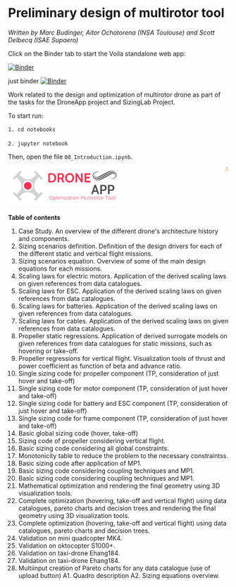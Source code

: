 # Preliminary design of multirotor tool
*Written by Marc Budinger, Aitor Ochotorena (INSA Toulouse) and Scott Delbecq (ISAE Supaero)*

Click on the Binder tab to start the Voila standalone web app:

[![Binder](https://mybinder.org/badge_logo.svg)](https://mybinder.org/v2/gh/aitorochotorena/multirotor-all/master?urlpath=voila)

just binder
[![Binder](https://mybinder.org/badge_logo.svg)](https://mybinder.org/v2/gh/aitorochotorena/multirotor-all/master)

Work related to the design and optimization of multirotor drone as part of the tasks for the DroneApp project and SizingLab Project.

To start run:
    
    1. cd notebooks
    
    2. jupyter notebook

Then, open the file `00_Introduction.ipynb`.

![DroneApp](DroneApp_logo.png)
<img src="logo_sizinglab.png" style="float:right; max-width: 15px; display: inline" alt="SizingLab" /></a>

**Table of contents**

1. Case Study. An overview of the different drone's architecture history and components.
2. Sizing scenarios definition. Definition of the design drivers for each of the different static and vertical flight missions.
3. Sizing scenarios equation. Overview of some of the main design equations for each missions.
4. Scaling laws for electric motors. Application of the derived scaling laws on given references from data catalogues.
5. Scaling laws for ESC. Application of the derived scaling laws on given references from data catalogues.
6. Scaling laws for batteries. Application of the derived scaling laws on given references from data catalogues.
7. Scaling laws for cables. Application of the derived scaling laws on given references from data catalogues.
8. Propeller static regressions. Application of derived surrogate models on given references from data catalogues for static missions, such as hovering or take-off.
9. Propeller regressions for vertical flight. Visualization tools of thrust and power coefficient as function of beta and advance ratio.
10. Single sizing code for propeller component (TP, consideration of just hover and take-off)
11. Single sizing code for motor component (TP, consideration of just hover and take-off)
12. Single sizing code for battery and ESC component (TP, consideration of just hover and take-off)
13. Single sizing code for frame component (TP, consideration of just hover and take-off)
14. Basic global sizing code (hover, take-off)
15. Sizing code of propeller considering vertical flight.
16. Basic sizing code considering all global constraints.
17. Monotonicity table to reduce the problem to the necessary constraintss.
18. Basic sizing code after application of MP1.
19. Basic sizing code considering coupling techniques and MP1.
20. Basic sizing code considering coupling techniques and MP1.
21. Mathematical optimization and rendering the final geometry using 3D visualization tools.
22. Complete optimization (hovering, take-off and vertical flight) using data catalogues, pareto charts and decision trees and rendering the final geometry using 3D visualization tools.
23. Complete optimization (hovering, take-off and vertical flight) using data catalogues, pareto charts and decision trees.
24. Validation on mini quadcopter MK4.
25. Validation on oktocopter S1000+.
26. Validation on taxi-drone Ehang184.
27. Validation on taxi-drone Ehang184.
28. Multiinput creation of Pareto charts for any data catalogue (use of upload button)
A1. Quadro description
A2. Sizing equations overview.
